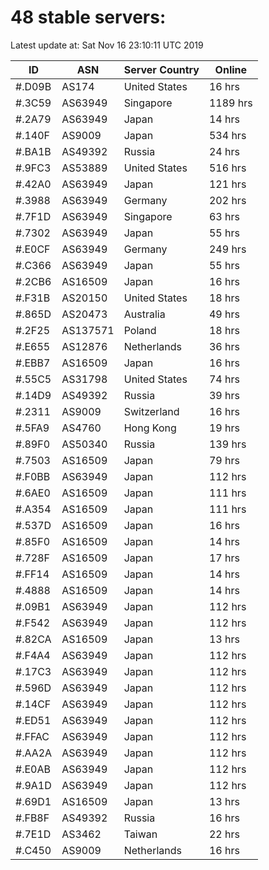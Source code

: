 # 48 stable servers:

Latest update at: Sat Nov 16 23:10:11 UTC 2019

| ID | ASN | Server Country | Online |
| -- | --- | -------------- | ------ |
| #.D09B | AS174 | United States | 16 hrs |
| #.3C59 | AS63949 | Singapore | 1189 hrs |
| #.2A79 | AS63949 | Japan | 14 hrs |
| #.140F | AS9009 | Japan | 534 hrs |
| #.BA1B | AS49392 | Russia | 24 hrs |
| #.9FC3 | AS53889 | United States | 516 hrs |
| #.42A0 | AS63949 | Japan | 121 hrs |
| #.3988 | AS63949 | Germany | 202 hrs |
| #.7F1D | AS63949 | Singapore | 63 hrs |
| #.7302 | AS63949 | Japan | 55 hrs |
| #.E0CF | AS63949 | Germany | 249 hrs |
| #.C366 | AS63949 | Japan | 55 hrs |
| #.2CB6 | AS16509 | Japan | 16 hrs |
| #.F31B | AS20150 | United States | 18 hrs |
| #.865D | AS20473 | Australia | 49 hrs |
| #.2F25 | AS137571 | Poland | 18 hrs |
| #.E655 | AS12876 | Netherlands | 36 hrs |
| #.EBB7 | AS16509 | Japan | 16 hrs |
| #.55C5 | AS31798 | United States | 74 hrs |
| #.14D9 | AS49392 | Russia | 39 hrs |
| #.2311 | AS9009 | Switzerland | 16 hrs |
| #.5FA9 | AS4760 | Hong Kong | 19 hrs |
| #.89F0 | AS50340 | Russia | 139 hrs |
| #.7503 | AS16509 | Japan | 79 hrs |
| #.F0BB | AS63949 | Japan | 112 hrs |
| #.6AE0 | AS16509 | Japan | 111 hrs |
| #.A354 | AS16509 | Japan | 111 hrs |
| #.537D | AS16509 | Japan | 16 hrs |
| #.85F0 | AS16509 | Japan | 14 hrs |
| #.728F | AS16509 | Japan | 17 hrs |
| #.FF14 | AS16509 | Japan | 14 hrs |
| #.4888 | AS16509 | Japan | 14 hrs |
| #.09B1 | AS63949 | Japan | 112 hrs |
| #.F542 | AS63949 | Japan | 112 hrs |
| #.82CA | AS16509 | Japan | 13 hrs |
| #.F4A4 | AS63949 | Japan | 112 hrs |
| #.17C3 | AS63949 | Japan | 112 hrs |
| #.596D | AS63949 | Japan | 112 hrs |
| #.14CF | AS63949 | Japan | 112 hrs |
| #.ED51 | AS63949 | Japan | 112 hrs |
| #.FFAC | AS63949 | Japan | 112 hrs |
| #.AA2A | AS63949 | Japan | 112 hrs |
| #.E0AB | AS63949 | Japan | 112 hrs |
| #.9A1D | AS63949 | Japan | 112 hrs |
| #.69D1 | AS16509 | Japan | 13 hrs |
| #.FB8F | AS49392 | Russia | 16 hrs |
| #.7E1D | AS3462 | Taiwan | 22 hrs |
| #.C450 | AS9009 | Netherlands | 16 hrs |

